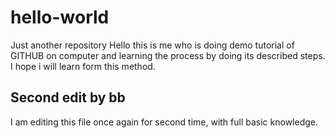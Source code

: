 # hello-world
Just another repository
Hello this is me who is doing demo tutorial of GITHUB on computer and learning the process by doing its described steps. I hope i will learn form this method.

## Second edit by bb
I am editing this file once again for second time, with full basic knowledge.
